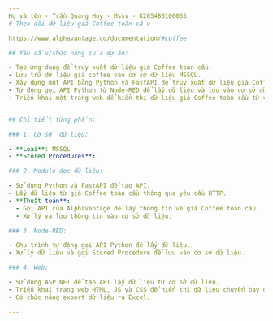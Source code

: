 ```yaml
---
Họ và tên - Trần Quang Huy - Mssv - K205480106055
# Theo dõi dữ liệu giá Coffee toàn cầu

https://www.alphavantage.co/documentation/#coffee

## Yêu cầu/chức năng của dự án:

- Tạo ứng dụng để truy xuất dữ liệu giá Coffee toàn cầu.
- Lưu trữ dữ liệu giá coffee vào cơ sở dữ liệu MSSQL.
- Xây dựng một API bằng Python và FastAPI để truy xuất dữ liệu giá Coffee toàn cầu và cung cấp cho các ứng dụng khác.
- Tự động gọi API Python từ Node-RED để lấy dữ liệu và lưu vào cơ sở dữ liệu.
- Triển khai một trang web để hiển thị dữ liệu giá Coffee toàn cầu từ cơ sở dữ liệu.


## Chi tiết từng phần:

### 1. Cơ sở dữ liệu:

- **Loại**: MSSQL
- **Stored Procedures**:

### 2. Module đọc dữ liệu:

- Sử dụng Python và FastAPI để tạo API.
- Lấy dữ liệu từ giá Coffee toàn cầu thông qua yêu cầu HTTP.
- **Thuật toán**:
  - Gọi API của Alphavantage để lấy thông tin về giá Coffee toàn cầu.
  - Xử lý và lưu thông tin vào cơ sở dữ liệu.

### 3. Node-RED:

- Chu trình tự động gọi API Python để lấy dữ liệu.
- Xử lý dữ liệu và gọi Stored Procedure để lưu vào cơ sở dữ liệu.

### 4. Web:

- Sử dụng ASP.NET để tạo API lấy dữ liệu từ cơ sở dữ liệu.
- Triển khai trang web HTML, JS và CSS để hiển thị dữ liệu chuyến bay dưới dạng biểu đồ và bảng.
- Có chức năng export dữ liệu ra Excel.

---
```

